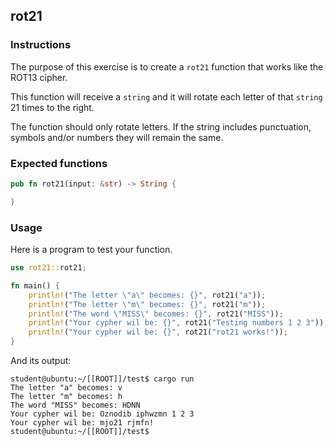 ## rot21

### Instructions

The purpose of this exercise is to create a `rot21` function that works like the ROT13 cipher.

This function will receive a `string` and it will rotate each letter of that `string` 21 times to the right.

The function should only rotate letters. If the string includes punctuation, symbols and/or numbers
they will remain the same.

### Expected functions

```rust
pub fn rot21(input: &str) -> String {

}
```

### Usage

Here is a program to test your function.

```rust
use rot21::rot21;

fn main() {
    println!("The letter \"a\" becomes: {}", rot21("a"));
    println!("The letter \"m\" becomes: {}", rot21("m"));
    println!("The word \"MISS\" becomes: {}", rot21("MISS"));
    println!("Your cypher wil be: {}", rot21("Testing numbers 1 2 3"));
    println!("Your cypher wil be: {}", rot21("rot21 works!"));
}

```

And its output:

```console
student@ubuntu:~/[[ROOT]]/test$ cargo run
The letter "a" becomes: v
The letter "m" becomes: h
The word "MISS" becomes: HDNN
Your cypher wil be: Oznodib iphwzmn 1 2 3
Your cypher wil be: mjo21 rjmfn!
student@ubuntu:~/[[ROOT]]/test$
```
